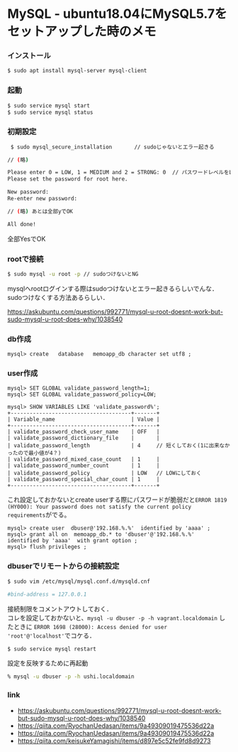 # MySQL - ubuntu18.04にMySQL5.7をセットアップした時のメモ



### インストール

```bash
$ sudo apt install mysql-server mysql-client
```

### 起動

```bash
$ sudo service mysql start
$ sudo service mysql status
```


### 初期設定

```bash
 $ sudo mysql_secure_installation       // sudoじゃないとエラー起きる

// (略)

Please enter 0 = LOW, 1 = MEDIUM and 2 = STRONG: 0  // パスワードレベルをLOWにしておく    
Please set the password for root here.

New password: 
Re-enter new password:      

// (略) あとは全部yでOK

All done!
```

全部YesでOK



### rootで接続

```bash
$ sudo mysql -u root -p // sudoつけないとNG
```

mysqlへrootログインする際はsudoつけないとエラー起きるらしいでんな．sudoつけなくする方法あるらしい．  

https://askubuntu.com/questions/992771/mysql-u-root-doesnt-work-but-sudo-mysql-u-root-does-why/1038540

### db作成

```mysql
mysql> create   database   memoapp_db character set utf8 ;
```


### user作成

```mysql
mysql> SET GLOBAL validate_password_length=1;
mysql> SET GLOBAL validate_password_policy=LOW;

mysql> SHOW VARIABLES LIKE 'validate_password%';
+--------------------------------------+-------+
| Variable_name                        | Value |
+--------------------------------------+-------+
| validate_password_check_user_name    | OFF   |
| validate_password_dictionary_file    |       |
| validate_password_length             | 4     // 短くしておく(1に出来なかったので最小値が4？)
| validate_password_mixed_case_count   | 1     |
| validate_password_number_count       | 1     |
| validate_password_policy             | LOW   // LOWにしておく
| validate_password_special_char_count | 1     |
+--------------------------------------+-------+
```

これ設定しておかないとcreate userする際にパスワードが脆弱だと```ERROR 1819 (HY000): Your password does not satisfy the current policy requirements```がでる。

```mysql-psql
mysql> create user  dbuser@'192.168.%.%'  identified by 'aaaa' ;
mysql> grant all on  memoapp_db.* to 'dbuser'@'192.168.%.%'  identified by 'aaaa'  with grant option ;
mysql> flush privileges ;

```

### dbuserでリモートからの接続設定


```bash
$ sudo vim /etc/mysql/mysql.conf.d/mysqld.cnf
```

```mysqld.cnf
#bind-address = 127.0.0.1
```

接続制限をコメントアウトしておく．  
コレを設定しておかないと、```mysql -u dbuser -p -h vagrant.localdomain``` したときに ```ERROR 1698 (28000): Access denied for user 'root'@'localhost'```でコケる．


```bash
$ sudo service mysql restart
```  

設定を反映するために再起動



```bash
% mysql -u dbuser -p -h ushi.localdomain
```


### link

* https://askubuntu.com/questions/992771/mysql-u-root-doesnt-work-but-sudo-mysql-u-root-does-why/1038540
* https://qiita.com/RyochanUedasan/items/9a49309019475536d22a
* https://qiita.com/RyochanUedasan/items/9a49309019475536d22a
* https://qiita.com/keisukeYamagishi/items/d897e5c52fe9fd8d9273
